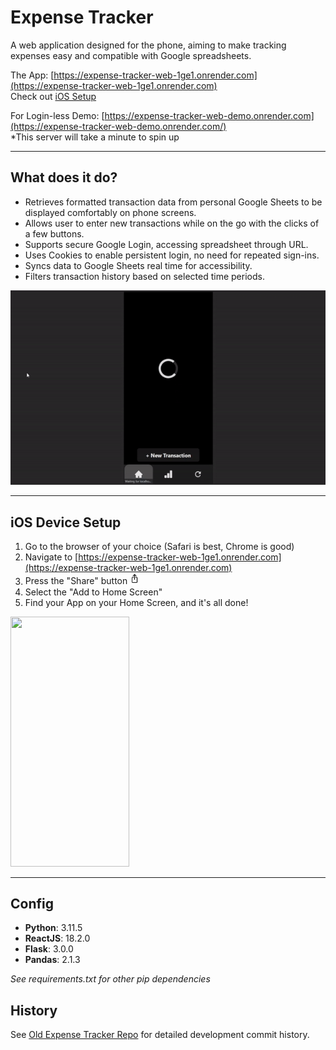 # Expense Tracker
A web application designed for the phone, aiming to make tracking expenses easy and compatible with Google spreadsheets.

The App: [https://expense-tracker-web-1ge1.onrender.com](https://expense-tracker-web-1ge1.onrender.com)
<br/>Check out [iOS Setup](#ios-device-setup)

For Login-less Demo: [https://expense-tracker-web-demo.onrender.com](https://expense-tracker-web-demo.onrender.com/)
<br/>*This server will take a minute to spin up


***
## What does it do?
- Retrieves formatted transaction data from personal Google Sheets to be displayed comfortably on phone screens.
- Allows user to enter new transactions while on the go with the clicks of a few buttons.
- Supports secure Google Login, accessing spreadsheet through URL.
- Uses Cookies to enable persistent login, no need for repeated sign-ins.
- Syncs data to Google Sheets real time for accessibility.
- Filters transaction history based on selected time periods.

![](./public/expense_tracker.gif)

***
## iOS Device Setup
1. Go to the browser of your choice (Safari is best, Chrome is good)
2. Navigate to [https://expense-tracker-web-1ge1.onrender.com](https://expense-tracker-web-1ge1.onrender.com)
3. Press the "Share" button <img src="public/share-btn.png" alt="drawing" width="16"/>  
4. Select the "Add to Home Screen"
5. Find your App on your Home Screen, and it's all done!

<img src="./public/ios_demo.gif" width="190" height="400">

***
## Config
- **Python**: 3.11.5
- **ReactJS**: 18.2.0
- **Flask**: 3.0.0
- **Pandas**: 2.1.3
  
*See requirements.txt for other pip dependencies*

## History
See [Old Expense Tracker Repo](https://github.com/Kevin-Wei-KW/ExpenseTracker) for detailed development commit history.

